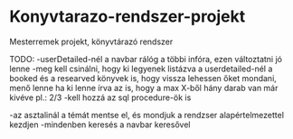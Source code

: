 # Konyvtarazo-rendszer-projekt
Mesterremek projekt, könyvtárazó rendszer


TODO:
-userDetailed-nél a navbar rálóg a többi infóra, ezen változtatni jó lenne
-meg kell csinálni, hogy ki legyenek listázva a userdetailed-nél a booked és a researved könyvek is, hogy vissza lehessen őket mondani, menő lenne ha ki lenne írva az is, hogy a max X-ből hány darab van már kivéve pl.: 2/3
    -kell hozzá az sql procedure-ök is

-az asztalinál a témát mentse el, és mondjuk a rendzser alapértelmezettel kezdjen
-mindenben keresés a navbar keresővel
